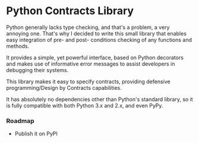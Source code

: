 # Python Contracts Library

Python generally lacks type checking, and that's a problem, a very annoying one.
That's why I decided to write this small library that enables easy integration of pre- and post- conditions checking of any functions and methods.

It provides a simple, yet powerful interface, based on Python decorators and makes use of informative error messages to assist developers in debugging their systems.

This library makes it easy to specify contracts, providing defensive programming/Design by Contracts capabilities.

It has absolutely no dependencies other than Python's standard library, so it is fully compatible with both Python 3.x and 2.x, and even PyPy.

### Roadmap
- Publish it on PyPI
